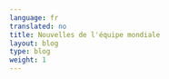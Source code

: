 ```yaml
---
language: fr
translated: no
title: Nouvelles de l'équipe mondiale
layout: blog
type: blog
weight: 1
---
```


